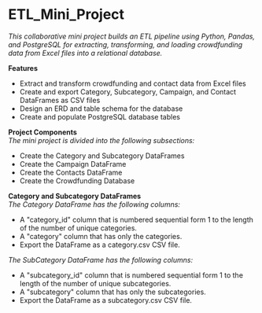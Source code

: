 # ETL_Mini_Project
*This collaborative mini project builds an ETL pipeline using Python, Pandas, and PostgreSQL for extracting, transforming, and loading crowdfunding data from Excel files into a relational database.*

**Features**
* Extract and transform crowdfunding and contact data from Excel files
* Create and export Category, Subcategory, Campaign, and Contact DataFrames as CSV files
* Design an ERD and table schema for the database
* Create and populate PostgreSQL database tables

**Project Components**<br>
*The mini project is divided into the following subsections:*
* Create the Category and Subcategory DataFrames
* Create the Campaign DataFrame
* Create the Contacts DataFrame
* Create the Crowdfunding Database

**Category and Subcategory DataFrames**<br>
*The Category DataFrame has the following columns:*
* A "category_id" column that is numbered sequential form 1 to the length of the number of unique categories.
* A "category" column that has only the categories.
* Export the DataFrame as a category.csv CSV file.

*The SubCategory DataFrame has the following columns:*
* A "subcategory_id" column that is numbered sequential form 1 to the length of the number of unique subcategories.
* A "subcategory" column that has only the subcategories.
* Export the DataFrame as a subcategory.csv CSV file.

